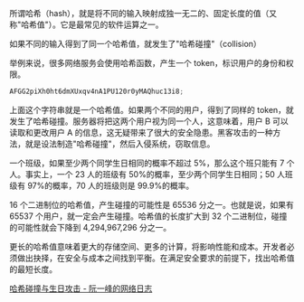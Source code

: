 所谓哈希（hash），就是将不同的输入映射成独一无二的、固定长度的值（又称"哈希值"）。它是最常见的软件运算之一。

如果不同的输入得到了同一个哈希值，就发生了"哈希碰撞"（collision）

举例来说，很多网络服务会使用哈希函数，产生一个 token，标识用户的身份和权限。

```javascript
AFGG2piXh0ht6dmXUxqv4nA1PU120r0yMAQhuc13i8;
```

上面这个字符串就是一个哈希值。如果两个不同的用户，得到了同样的 token，就发生了哈希碰撞。服务器将把这两个用户视为同一个人，这意味着，用户 B 可以读取和更改用户 A 的信息，这无疑带来了很大的安全隐患。黑客攻击的一种方法，就是设法制造"哈希碰撞"，然后入侵系统，窃取信息。

一个班级，如果至少两个同学生日相同的概率不超过 5%，那么这个班只能有 7 个人。事实上，一个 23 人的班级有 50%的概率，至少两个同学生日相同；50 人班级有 97%的概率，70 人的班级则是 99.9%的概率。

16 个二进制位的哈希值，产生碰撞的可能性是 65536 分之一。也就是说，如果有 65537 个用户，就一定会产生碰撞。哈希值的长度扩大到 32 个二进制位，碰撞的可能性就会下降到 4,294,967,296 分之一。

更长的哈希值意味着更大的存储空间、更多的计算，将影响性能和成本。开发者必须做出抉择，在安全与成本之间找到平衡。在满足安全要求的前提下，找出哈希值的最短长度。

[哈希碰撞与生日攻击 - 阮一峰的网络日志](http://www.ruanyifeng.com/blog/2018/09/hash-collision-and-birthday-attack.html)
